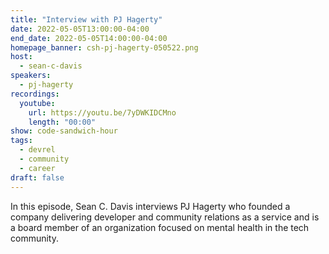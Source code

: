 ```yaml
---
title: "Interview with PJ Hagerty"
date: 2022-05-05T13:00:00-04:00
end_date: 2022-05-05T14:00:00-04:00
homepage_banner: csh-pj-hagerty-050522.png
host:
  - sean-c-davis
speakers:
  - pj-hagerty
recordings:
  youtube:
    url: https://youtu.be/7yDWKIDCMno
    length: "00:00"
show: code-sandwich-hour
tags:
  - devrel
  - community
  - career
draft: false
---
```


In this episode, Sean C. Davis interviews PJ Hagerty who founded a company delivering developer and community relations as a service and is a board member of an organization focused on mental health in the tech community.
